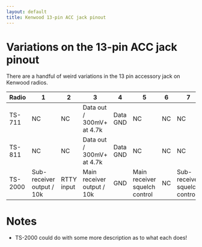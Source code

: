 ```yaml
---
layout: default
title: Kenwood 13-pin ACC jack pinout
---
```


# Variations on the 13-pin ACC jack pinout

There are a handful of weird variations in the 13 pin accessory jack on
Kenwood radios.

| Radio | 1 | 2 | 3 | 4 | 5 | 6 | 7 | 8 | 9 | 10 | 11 | 12 | 13 |
| ----- | --- | --- | --- | --- | --- | --- | --- | --- | --- | ---- | ---- | ---- | ---- |
| TS-711 | NC | NC | Data out / 300mV+ at 4.7k | Data GND | NC | NC | NC | NC | Mic Mute | NC | Data Input / 500mV | Data Input GND | Standby |
| TS-811 | NC | NC | Data out / 300mV+ at 4.7k | Data GND | NC | NC | NC | NC | Mic Mute | NC | Data Input / 500mV | Data Input GND | Standby |
| TS-2000 | Sub-receiver output / 10k | RTTY input | Main receiver output / 10k | GND | Main receiver squelch control | NC | Sub-receiver squelch control | GND | Transciever PTT - MIC mute | NC | Mic audio input | GND | PTT (not MIC mute) |


# Notes

 * TS-2000 could do with some more description as to what each does!
